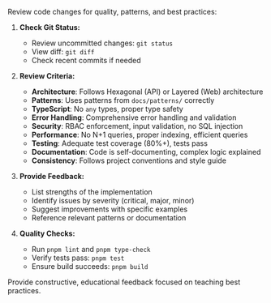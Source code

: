 Review code changes for quality, patterns, and best practices:

1. **Check Git Status:**
   - Review uncommitted changes: `git status`
   - View diff: `git diff`
   - Check recent commits if needed

2. **Review Criteria:**
   - **Architecture**: Follows Hexagonal (API) or Layered (Web) architecture
   - **Patterns**: Uses patterns from `docs/patterns/` correctly
   - **TypeScript**: No `any` types, proper type safety
   - **Error Handling**: Comprehensive error handling and validation
   - **Security**: RBAC enforcement, input validation, no SQL injection
   - **Performance**: No N+1 queries, proper indexing, efficient queries
   - **Testing**: Adequate test coverage (80%+), tests pass
   - **Documentation**: Code is self-documenting, complex logic explained
   - **Consistency**: Follows project conventions and style guide

3. **Provide Feedback:**
   - List strengths of the implementation
   - Identify issues by severity (critical, major, minor)
   - Suggest improvements with specific examples
   - Reference relevant patterns or documentation

4. **Quality Checks:**
   - Run `pnpm lint` and `pnpm type-check`
   - Verify tests pass: `pnpm test`
   - Ensure build succeeds: `pnpm build`

Provide constructive, educational feedback focused on teaching best practices.

